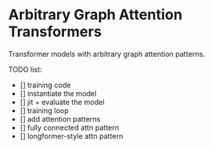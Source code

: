 # Arbitrary Graph Attention Transformers

Transformer models with arbitrary graph attention patterns.

TODO list:
 * [] training code
  * [] instantiate the model
  * [] jit + evaluate the model
  * [] training loop
 * [] add attention patterns
  * [] fully connected attn pattern
  * [] longformer-style attn pattern
